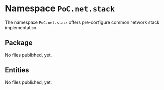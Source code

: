# Namespace `PoC.net.stack`

The namespace `PoC.net.stack` offers pre-configure common network stack implementation. 

## Package

No files published, yet.


## Entities

No files published, yet.
